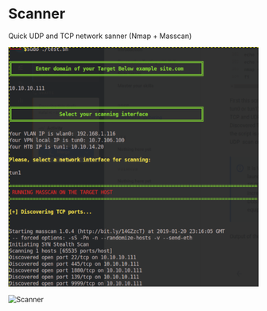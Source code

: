 # Scanner
Quick UDP and TCP network sanner (Nmap + Masscan)

![Scanner](https://raw.githubusercontent.com/hackabean/Scanner/master/Screenshot_2019-05-14_09-10-38.png)

![Scanner](https://blobscdn.gitbook.com/v0/b/gitbook-28427.appspot.com/o/assets%2F-LWg2cVMMih6fWmHw12y%2F-LWhYnJwjReBJTIn10KB%2F-LWhZ08KBgMUp0WQ0fOQ%2Fimage.png?alt=media&token=1b1f97f0-6927-4cf7-9bf4-e05d05f54b21)

